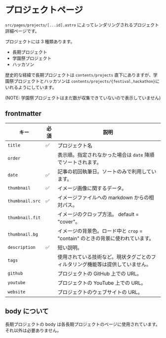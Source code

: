 # プロジェクトページ

`src/pages/projects/[...id].astro` によってレンダリングされるプロジェクト詳細ページです。

プロジェクトには 3 種類あります。

- 長期プロジェクト
- 学園祭プロジェクト
- ハッカソン

歴史的な経緯で長期プロジェクトは `contents/projects` 直下にありますが、学園祭プロジェクトとハッカソンは `contents/projects/{festival,hackathon}`にいれるようにしています。

(NOTE: 学園祭プロジェクトはまだ数が収集できていないので表示していません)

## frontmatter

| キー            | 必須 | 説明                                                                           |
| --------------- | ---- | ------------------------------------------------------------------------------ |
| `title`         | ✅   | プロジェクト名                                                                 |
| `order`         |      | 表示順。指定されなかった場合は `date` 降順でソートされます。                   |
| `date`          | ✅   | 記事の初回執筆日。ソートのみで利用しています。                                 |
| `thumbnail`     | ✅   | イメージ画像に関するデータ。                                                   |
| `thumbnail.src` | ✅   | イメージファイルへの markdown からの相対パス。                                 |
| `thumbnail.fit` |      | イメージのクロップ方法。 default = "cover"。                                   |
| `thumbnail.bg`  |      | イメージの背景色。ロード中と `crop` = "contain" のときの背景に使われています。 |
| `description`   | ✅   | 短い説明。                                                                     |
| `tags`          |      | 使用されている技術など。現状タグごとのフィルタリング機能等は提供していません。 |
| `github`        |      | プロジェクトの GitHub 上での URL。                                             |
| `youtube`       |      | プロジェクトの YouTube 上での URL。                                            |
| `website`       |      | プロジェクトのウェブサイトの URL。                                             |

## body について

長期プロジェクトの body は各長期プロジェクトのページに使用されています。
それ以外は必要ありません。
